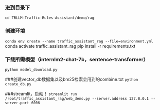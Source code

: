 ### 进到目录下
`cd TRLLM-Traffic-Rules-Assistant/demo/rag`

### 创建环境
`conda env create --name traffic_assistant_rag --file=environment.yml`
conda activate traffic_assistant_rag
pip install -r requirements.txt

### 下载所需模型（internlm2-chat-7b，sentence-transformer）
`python model_download.py`

###创建vector_db数据集以及bm25检索会用到的combine.txt
`python create_db.py`

###streamlit，启动！
`streamlit run /root/traffic_assistant_rag/web_demo.py --server.address 127.0.0.1 --server.port 6006`
